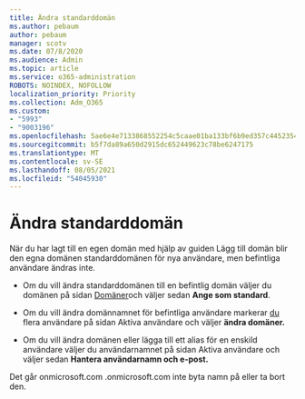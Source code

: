 ```yaml
---
title: Ändra standarddomän
ms.author: pebaum
author: pebaum
manager: scotv
ms.date: 07/8/2020
ms.audience: Admin
ms.topic: article
ms.service: o365-administration
ROBOTS: NOINDEX, NOFOLLOW
localization_priority: Priority
ms.collection: Adm_O365
ms.custom:
- "5993"
- "9003196"
ms.openlocfilehash: 5ae6e4e7133868552254c5caae01ba133bf6b9ed357c4452354bbac9525a7f44
ms.sourcegitcommit: b5f7da89a650d2915dc652449623c78be6247175
ms.translationtype: MT
ms.contentlocale: sv-SE
ms.lasthandoff: 08/05/2021
ms.locfileid: "54045930"
---
```

# <a name="change-default-domain"></a>Ändra standarddomän

När du har lagt [](https://admin.microsoft.com/Adminportal#/Domains/Wizard)till en egen domän med hjälp av guiden Lägg till domän blir den egna domänen standarddomänen för nya användare, men befintliga användare ändras inte.

- Om du vill ändra standarddomänen till en befintlig domän väljer du domänen på sidan [Domäner](https://admin.microsoft.com/Adminportal/Home#/Domains)och väljer sedan **Ange som standard**.

- Om du vill ändra domännamnet för befintliga användare markerar [du](https://admin.microsoft.com/Adminportal/Home#/users) flera användare på sidan Aktiva användare och väljer **ändra domäner.**

- Om du vill ändra domänen eller lägga till [](https://admin.microsoft.com/Adminportal/Home#/users) ett alias för en enskild användare väljer du användarnamnet på sidan Aktiva användare och väljer sedan **Hantera användarnamn och e-post.**

Det går onmicrosoft.com .onmicrosoft.com inte byta namn på eller ta bort den.